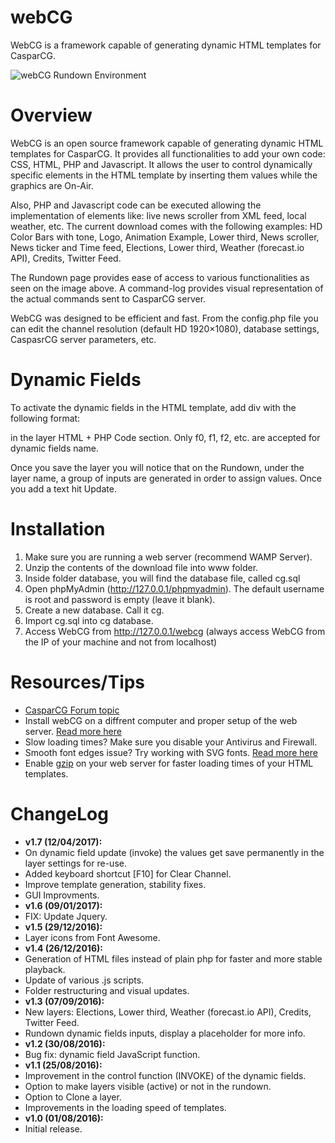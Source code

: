 # webCG
WebCG is a framework capable of generating dynamic HTML templates for CasparCG.

![webCG Rundown Environment](https://mz.unic.ac.cy/wp-content/uploads/2016/08/Rundown.png)

# Overview

WebCG is an open source framework capable of generating dynamic HTML templates for CasparCG. It provides all functionalities to add your own code: CSS, HTML, PHP and Javascript. It allows the user to control dynamically specific elements in the HTML template by inserting them values while the graphics are On-Air.

Also, PHP and Javascript code can be executed allowing the implementation of elements like: live news scroller from XML feed, local weather, etc. The current download comes with the following examples: HD Color Bars with tone, Logo, Animation Example, Lower third, News scroller, News ticker and Time feed, Elections, Lower third, Weather (forecast.io API), Credits, Twitter Feed.

The Rundown page provides ease of access to various functionalities as seen on the image above. A command-log provides visual representation of the actual commands sent to CasparCG server.

WebCG was designed to be efficient and fast. From the config.php file you can edit the channel resolution (default HD 1920×1080), database settings, CaspasrCG server parameters, etc.

# Dynamic Fields

To activate the dynamic fields in the HTML template, add div with the following format: <div id=”f0″></div> in the layer HTML + PHP Code section. Only f0, f1, f2, etc. are accepted for dynamic fields name.

Once you save the layer you will notice that on the Rundown, under the layer name, a group of inputs are generated in order to assign values. Once you add a text hit Update.

# Installation
1. Make sure you are running a web server (recommend WAMP Server).
2. Unzip the contents of the download file into www folder.
3. Inside folder database, you will find the database file, called cg.sql
4. Open phpMyAdmin (http://127.0.0.1/phpmyadmin). The default username is root and password is empty (leave it blank).
5. Create a new database. Call it cg.
6. Import cg.sql into cg database.
7. Access WebCG from http://127.0.0.1/webcg (always access WebCG from the IP of your machine and not from localhost)

# Resources/Tips
* [CasparCG Forum topic](http://casparcg.com/forum/viewtopic.php?f=9&t=3938)
* Install webCG on a diffrent computer and proper setup of the web server. [Read more here](http://casparcg.com/forum/viewtopic.php?f=9&t=3938#p27194)
* Slow loading times? Make sure you disable your Antivirus and Firewall.
* Smooth font edges issue? Try working with SVG fonts. [Read more here](http://nimbupani.com/about-fonts-in-svg.html)
* Enable [gzip](https://www.gnu.org/software/gzip/) on your web server for faster loading times of your HTML templates.

# ChangeLog
* **v1.7 (12/04/2017):**
* On dynamic field update (invoke) the values get save permanently in the layer settings for re-use.
* Added keyboard shortcut [F10] for Clear Channel.
* Improve template generation, stability fixes.
* GUI Improvments.
* **v1.6 (09/01/2017):**
* FIX: Update Jquery.
* **v1.5 (29/12/2016):**
* Layer icons from Font Awesome.
* **v1.4 (26/12/2016):**
* Generation of HTML files instead of plain php for faster and more stable playback.
* Update of various .js scripts.
* Folder restructuring and visual updates.
* **v1.3 (07/09/2016):**
* New layers: Elections, Lower third, Weather (forecast.io API), Credits, Twitter Feed.
* Rundown dynamic fields inputs, display a placeholder for more info.
* **v1.2 (30/08/2016):**
* Bug fix: dynamic field JavaScript function.
* **v1.1 (25/08/2016):**
* Improvement in the control function (INVOKE) of the dynamic fields.
* Option to make layers visible (active) or not in the rundown.
* Option to Clone a layer.
* Improvements in the loading speed of templates.
* **v1.0 (01/08/2016):**
* Initial release.
